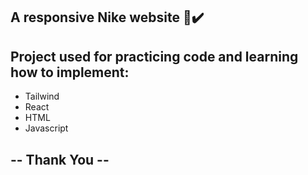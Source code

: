 ## A responsive Nike website 👟✔️
## Project used for practicing code and learning how to implement:
- Tailwind
- React
- HTML
- Javascript
## -- Thank You --
